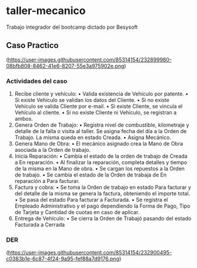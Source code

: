 # taller-mecanico
Trabajo integrador del bootcamp dictado por Besysoft

## Caso Practico
(https://user-images.githubusercontent.com/85314154/232899980-08bfb808-8462-41e6-8207-55e3a975902e.png)

### Actividades del caso
1. Recibe cliente y vehículo:
• Valida existencia de Vehículo por patente.
• Si existe Vehículo se validan los datos del Cliente.
• Si no existe Vehículo se valida Cliente por e-mail.
• Si existe Cliente, se vincula el Vehículo al cliente.
• Si no existe Cliente ni Vehículo, se registran a ambos.
2. Genera Orden de Trabajo:
• Registra nivel de combustible, kilometraje y detalle de la falla o visita al
taller. Se asigna fecha del día a la Orden de Trabajo. La misma queda
en estado Creada.
• Asigna Mecánico.
3. Genera Mano de Obra:
• El mecánico asignado crea la Mano de Obra asociada a la Orden de
trabajo.
4. Inicia Reparación:
• Cambia el estado de la orden de trabajo de Creada a En reparación.
• Al finalizar la reparación, completa detalles y tiempo de la misma en la
Mano de obra.
• Se cargan los repuestos a la Orden de trabajo.
• Se cambia el estado de la Orden de trabaja de En reparación a Para
facturar.
5. Factura y cobra:
• Se toma la Orden de trabajo en estado Para facturar y del detalle de la
misma se genera la factura, obteniendo el importe total.
• Se pasa del estado Para facturar a Facturada.
• Se registra el Empleado Administrativo y el pago dependiendo la
Forma de Pago, Tipo de Tarjeta y Cantidad de cuotas en caso de
aplicar.
6. Entrega de Vehículo:
• Se cierra la Orden de Trabajó pasando del estado Facturada a Cerrada

### DER
(https://user-images.githubusercontent.com/85314154/232900495-c0383b1e-6c87-4f24-9a95-fef88a7d9176.png)
